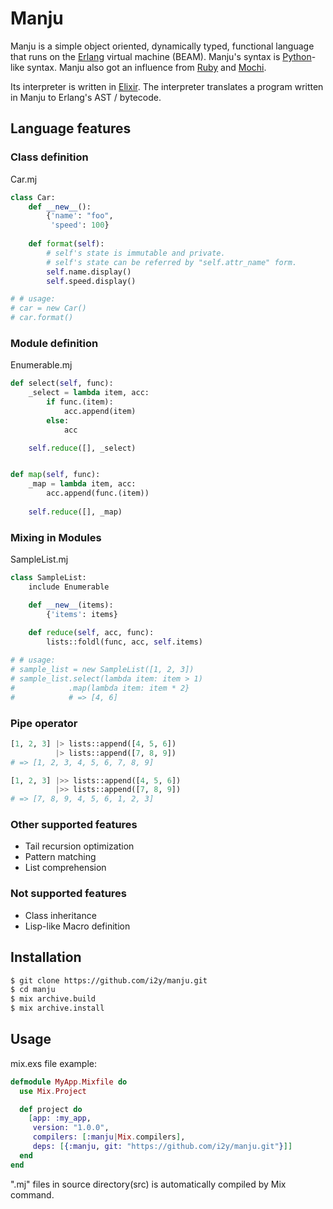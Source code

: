 # Manju
Manju is a simple object oriented, dynamically typed, functional language that runs on the [Erlang](http://www.erlang.org) virtual machine (BEAM).
Manju's syntax is [Python](https://www.python.org)-like syntax.
Manju also got an influence from [Ruby](https://www.ruby-lang.org) and [Mochi](https://github.com/i2y/mochi).

Its interpreter is written in [Elixir](http://elixir-lang.org). The interpreter translates a program written in Manju to Erlang's AST / bytecode.

## Language features
### Class definition
Car.mj
```python
class Car:
    def __new__():
        {'name': "foo",
         'speed': 100}
    
    def format(self):
        # self's state is immutable and private.
        # self's state can be referred by "self.attr_name" form.
        self.name.display()
        self.speed.display()

# # usage:
# car = new Car()
# car.format()
```

### Module definition
Enumerable.mj
```python
def select(self, func):
    _select = lambda item, acc:
        if func.(item):
            acc.append(item)
        else:
            acc

    self.reduce([], _select)


def map(self, func):
    _map = lambda item, acc:
        acc.append(func.(item))
    
    self.reduce([], _map)
```

### Mixing in Modules
SampleList.mj
```python
class SampleList:
    include Enumerable

    def __new__(items):
        {'items': items}
    
    def reduce(self, acc, func):
        lists::foldl(func, acc, self.items)

# # usage:
# sample_list = new SampleList([1, 2, 3])
# sample_list.select(lambda item: item > 1)
#            .map(lambda item: item * 2}
#            # => [4, 6]
```

### Pipe operator
```python
[1, 2, 3] |> lists::append([4, 5, 6])
          |> lists::append([7, 8, 9])
# => [1, 2, 3, 4, 5, 6, 7, 8, 9]

[1, 2, 3] |>> lists::append([4, 5, 6])
          |>> lists::append([7, 8, 9])
# => [7, 8, 9, 4, 5, 6, 1, 2, 3]
```

### Other supported features
- Tail recursion optimization
- Pattern matching
- List comprehension

### Not supported features
- Class inheritance
- Lisp-like Macro definition

## Installation
```sh
$ git clone https://github.com/i2y/manju.git
$ cd manju
$ mix archive.build
$ mix archive.install
```

## Usage
mix.exs file example:
```elixir
defmodule MyApp.Mixfile do
  use Mix.Project

  def project do
    [app: :my_app,
     version: "1.0.0",
     compilers: [:manju|Mix.compilers],
     deps: [{:manju, git: "https://github.com/i2y/manju.git"}]]
  end
end
```
".mj" files in source directory(src) is automatically compiled by Mix command.
